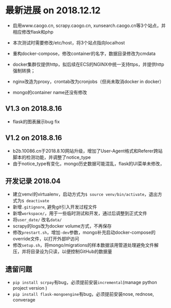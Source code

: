 # 最新进展 on 2018.12.12

- 启用www.caogo.cn, scrapy.caogo.cn, xunsearch.caogo.cn等3个站点，并相应修改flask和php
- 本次测试时需要修改/etc/host，将3个站点指向localhost
- 重构docker-compose，修改container的名字，数据目录修改为cmdata

- docker集群仅提供http，拟后续在ECS的NGINX中统一支持ttps，并提供http强制转换；
- nginx改造为proxy，crontab改为cronjobs（但尚未取消docker in docker）
- mongo的container name还没有修改

## V1.3 on 2018.8.16

- flask的图表展示bug fix

## V1.2 on 2018.8.16

- b2b.10086.cn于2018.8.10网站升级，增加了User-Agent格式和Referer跨站脚本的检测功能，并调整了notice_type
- 由于notice_type有变化，mongo历史数据可能混乱，flask的UI菜单未修改，

## 开发记录 2018.04

- 建立venv/的virtualenv，启动方式为`$ source venv/bin/activate`，退出方式为`$ deactivate`
- 新增`.gitignore`, 避免git引入开发过程文件
- 新增`workspace/`，用于一些临时测试和开发，通过后调整到正式文件
- 将`user_date/` 改名`data/`
- scrapy的logs改为docker volume方式，不再保存
- 修改`prestart.sh`，增加`-dev`参数，mongo补充启动docker-compose的override文件，以打开外部IP访问
- 修改`setup.sh`，将mongo/migrations的样本数据该用管道处理避免文件解压，并将目录设为只读，以便控制GitHub的数据量

## 遗留问题

- `pip install scrpay`有bug，必须提前安装`incremental`(manage python project version )
- `pip install flask-mongoengine`有bug，必须提前安装nose, rednose, converage



